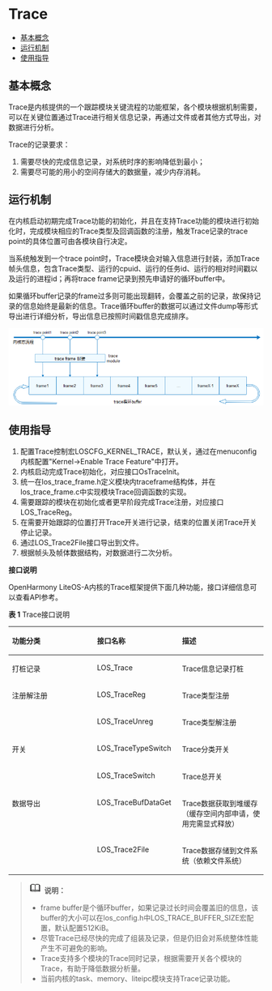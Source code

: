 # Trace<a name="ZH-CN_TOPIC_0000001123695263"></a>

-   [基本概念](#section531482192018)
-   [运行机制](#section5125124532010)
-   [使用指导](#section1381714413216)

## 基本概念<a name="section531482192018"></a>

Trace是内核提供的一个跟踪模块关键流程的功能框架，各个模块根据机制需要，可以在关键位置通过Trace进行相关信息记录，再通过文件或者其他方式导出，对数据进行分析。

Trace的记录要求：

1.  需要尽快的完成信息记录，对系统时序的影响降低到最小；
2.  需要尽可能的用小的空间存储大的数据量，减少内存消耗。

## 运行机制<a name="section5125124532010"></a>

在内核启动初期完成Trace功能的初始化，并且在支持Trace功能的模块进行初始化时，完成模块相应的Trace类型及回调函数的注册，触发Trace记录的trace point的具体位置可由各模块自行决定。

当系统触发到一个trace point时，Trace模块会对输入信息进行封装，添加Trace帧头信息，包含Trace类型、运行的cpuid、运行的任务id、运行的相对时间戳以及运行的进程id；再将trace frame记录到预先申请好的循环buffer中。

如果循环buffer记录的frame过多则可能出现翻转，会覆盖之前的记录，故保持记录的信息始终是最新的信息。Trace循环buffer的数据可以通过文件dump等形式导出进行详细分析，导出信息已按照时间戳信息完成排序。

![](figure/zh-cn_image_0000001127390512.png)

## 使用指导<a name="section1381714413216"></a>

1.  配置Trace控制宏LOSCFG\_KERNEL\_TRACE，默认关，通过在menuconfig内核配置"Kernel-\>Enable Trace Feature"中打开。
2.  内核启动完成Trace初始化，对应接口OsTraceInit。
3.  统一在los\_trace\_frame.h定义模块内traceframe结构体，并在los\_trace\_frame.c中实现模块Trace回调函数的实现。
4.  需要跟踪的模块在初始化或者更早阶段完成Trace注册，对应接口LOS\_TraceReg。
5.  在需要开始跟踪的位置打开Trace开关进行记录，结束的位置关闭Trace开关停止记录。
6.  通过LOS\_Trace2File接口导出到文件。
7.  根据帧头及帧体数据结构，对数据进行二次分析。

**接口说明**

OpenHarmony LiteOS-A内核的Trace框架提供下面几种功能，接口详细信息可以查看API参考。

**表 1**  Trace接口说明

<a name="table818431314338"></a>
<table><thead align="left"><tr id="row151841613163315"><th class="cellrowborder" valign="top" width="33.33333333333333%" id="mcps1.2.4.1.1"><p id="p159375113174"><a name="p159375113174"></a><a name="p159375113174"></a>功能分类</p>
</th>
<th class="cellrowborder" valign="top" width="33.33333333333333%" id="mcps1.2.4.1.2"><p id="p199385118173"><a name="p199385118173"></a><a name="p199385118173"></a>接口<strong id="b197068338312"><a name="b197068338312"></a><a name="b197068338312"></a>名称</strong></p>
</th>
<th class="cellrowborder" valign="top" width="33.33333333333333%" id="mcps1.2.4.1.3"><p id="p18937511175"><a name="p18937511175"></a><a name="p18937511175"></a>描述</p>
</th>
</tr>
</thead>
<tbody><tr id="row1918541303315"><td class="cellrowborder" valign="top" width="33.33333333333333%" headers="mcps1.2.4.1.1 "><p id="p518551319333"><a name="p518551319333"></a><a name="p518551319333"></a>打桩记录</p>
</td>
<td class="cellrowborder" valign="top" width="33.33333333333333%" headers="mcps1.2.4.1.2 "><p id="p19185513103317"><a name="p19185513103317"></a><a name="p19185513103317"></a>LOS_Trace</p>
</td>
<td class="cellrowborder" valign="top" width="33.33333333333333%" headers="mcps1.2.4.1.3 "><p id="p1118515135337"><a name="p1118515135337"></a><a name="p1118515135337"></a>Trace信息记录打桩</p>
</td>
</tr>
<tr id="row13185111320331"><td class="cellrowborder" rowspan="2" valign="top" width="33.33333333333333%" headers="mcps1.2.4.1.1 "><p id="p13512294508"><a name="p13512294508"></a><a name="p13512294508"></a>注册解注册</p>
</td>
<td class="cellrowborder" valign="top" width="33.33333333333333%" headers="mcps1.2.4.1.2 "><p id="p151852013203318"><a name="p151852013203318"></a><a name="p151852013203318"></a>LOS_TraceReg</p>
</td>
<td class="cellrowborder" valign="top" width="33.33333333333333%" headers="mcps1.2.4.1.3 "><p id="p1318571310338"><a name="p1318571310338"></a><a name="p1318571310338"></a>Trace类型注册</p>
</td>
</tr>
<tr id="row201858136336"><td class="cellrowborder" valign="top" headers="mcps1.2.4.1.1 "><p id="p6185171393311"><a name="p6185171393311"></a><a name="p6185171393311"></a>LOS_TraceUnreg</p>
</td>
<td class="cellrowborder" valign="top" headers="mcps1.2.4.1.2 "><p id="p1185181363313"><a name="p1185181363313"></a><a name="p1185181363313"></a>Trace类型解注册</p>
</td>
</tr>
<tr id="row1518581363317"><td class="cellrowborder" rowspan="2" valign="top" width="33.33333333333333%" headers="mcps1.2.4.1.1 "><p id="p20974111585115"><a name="p20974111585115"></a><a name="p20974111585115"></a>开关</p>
</td>
<td class="cellrowborder" valign="top" width="33.33333333333333%" headers="mcps1.2.4.1.2 "><p id="p91858132336"><a name="p91858132336"></a><a name="p91858132336"></a>LOS_TraceTypeSwitch</p>
</td>
<td class="cellrowborder" valign="top" width="33.33333333333333%" headers="mcps1.2.4.1.3 "><p id="p11185121313333"><a name="p11185121313333"></a><a name="p11185121313333"></a>Trace分类开关</p>
</td>
</tr>
<tr id="row14185101310339"><td class="cellrowborder" valign="top" headers="mcps1.2.4.1.1 "><p id="p1185151323311"><a name="p1185151323311"></a><a name="p1185151323311"></a>LOS_TraceSwitch</p>
</td>
<td class="cellrowborder" valign="top" headers="mcps1.2.4.1.2 "><p id="p61852135331"><a name="p61852135331"></a><a name="p61852135331"></a>Trace总开关</p>
</td>
</tr>
<tr id="row71858133339"><td class="cellrowborder" rowspan="2" valign="top" width="33.33333333333333%" headers="mcps1.2.4.1.1 "><p id="p12306322125115"><a name="p12306322125115"></a><a name="p12306322125115"></a>数据导出</p>
</td>
<td class="cellrowborder" valign="top" width="33.33333333333333%" headers="mcps1.2.4.1.2 "><p id="p481141115110"><a name="p481141115110"></a><a name="p481141115110"></a>LOS_TraceBufDataGet</p>
</td>
<td class="cellrowborder" valign="top" width="33.33333333333333%" headers="mcps1.2.4.1.3 "><p id="p131851813173314"><a name="p131851813173314"></a><a name="p131851813173314"></a>Trace数据获取到堆缓存（缓存空间内部申请，使用完需显式释放）</p>
</td>
</tr>
<tr id="row10185131373310"><td class="cellrowborder" valign="top" headers="mcps1.2.4.1.1 "><p id="p31851139333"><a name="p31851139333"></a><a name="p31851139333"></a>LOS_Trace2File</p>
</td>
<td class="cellrowborder" valign="top" headers="mcps1.2.4.1.2 "><p id="p121856132333"><a name="p121856132333"></a><a name="p121856132333"></a>Trace数据存储到文件系统（依赖文件系统）</p>
</td>
</tr>
</tbody>
</table>

>![](../public_sys-resources/icon-note.gif) **说明：** 
>-   frame buffer是个循环buffer，如果记录过长时间会覆盖旧的信息，该buffer的大小可以在los\_config.h中LOS\_TRACE\_BUFFER\_SIZE宏配置，默认配置512KiB。
>-   尽管Trace已经尽快的完成了组装及记录，但是仍旧会对系统整体性能产生不可避免的影响。
>-   Trace支持多个模块的Trace同时记录，根据需要开关各个模块的Trace，有助于降低数据分析量。
>-   当前内核的task、memory、liteipc模块支持Trace记录功能。

